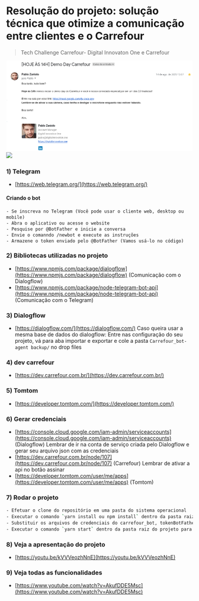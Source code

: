  # Resolução do projeto: solução técnica que otimize a comunicação entre clientes e o Carrefour
> Tech Challenge Carrefour- Digital Innovaton One e Carrefour

![](./apresentação/demoday.png)
![](./static/demodai.png)
### 1) Telegram
- [https://web.telegram.org/](https://web.telegram.org/)
#### Criando o bot
	- Se inscreva no Telegram (Você pode usar o cliente web, desktop ou mobile)
	- Abra o aplicativo ou acesse o website
	- Pesquise por @BotFather e inicie a conversa
	- Envie o comanndo /newbot e execute as instruções
	- Armazene o token enviado pelo @BotFather (Vamos usá-lo no código)
### 2) Bibliotecas utilizadas no projeto
- [https://www.npmjs.com/package/dialogflow](https://www.npmjs.com/package/dialogflow) (Comunicação com o Dialogflow)
- [https://www.npmjs.com/package/node-telegram-bot-api](https://www.npmjs.com/package/node-telegram-bot-api) (Comunicação com o Telegram)

### 3) Dialogflow
- [https://dialogflow.com/](https://dialogflow.com/)
Caso queira usar a mesma base de dados do dialogflow:
Entre nas configuração do seu projeto, vá para aba importar e exportar e cole a pasta `Carrefour_bot- agent backup/` no drop files

### 4) dev carrefour
- [https://dev.carrefour.com.br/](https://dev.carrefour.com.br/)

### 5) Tomtom
- [https://developer.tomtom.com/](https://developer.tomtom.com/)

### 6) Gerar credenciais
- [https://console.cloud.google.com/iam-admin/serviceaccounts](https://console.cloud.google.com/iam-admin/serviceaccounts) (Dialogflow) Lembrar de ir na conta de serviço criada pelo Dialogflow e gerar seu arquivo json com as credenciais
- [https://dev.carrefour.com.br/node/107](https://dev.carrefour.com.br/node/107) (Carrefour) Lembrar de ativar a api no botão assinar
- [https://developer.tomtom.com/user/me/apps](https://developer.tomtom.com/user/me/apps) (Tomtom)

### 7) Rodar o projeto
```bash
- Efetuar o clone do repositório em uma pasta do sistema operacional
- Executar o comando `yarn install ou npm install` dentro da pasta raiz do projeto para baixar as dependências
- Substituir os arquivos de credenciais do carrefour_bot, tokenBotFather e do apiCarrefour
- Executar o comando `yarn start` dentro da pasta raiz do projeto para executar o código
```
### 8) Veja a apresentação do projeto
- [https://youtu.be/kVVVeozhNnE](https://youtu.be/kVVVeozhNnE)

### 9) Veja todas as funcionalidades
- [https://www.youtube.com/watch?v=AkufDDE5Msc](https://www.youtube.com/watch?v=AkufDDE5Msc)
